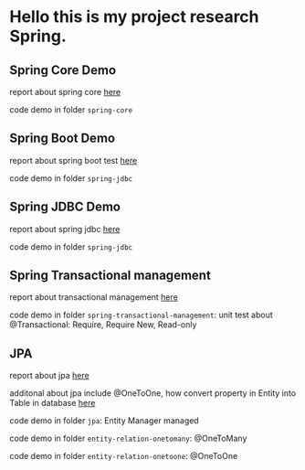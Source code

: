 # Hello this is my project research Spring.

## Spring Core Demo

report about spring core [here](./spring-core/spring-core-report.md)

code demo in folder `spring-core`

## Spring Boot Demo

report about spring boot test  [here](./spring-jdbc/spring-jdbc-report.md)

code demo in folder `spring-jdbc`

## Spring JDBC Demo

report about spring jdbc [here](./spring-jdbc/spring-jdbc-report.md)

code demo in folder `spring-jdbc`

## Spring Transactional management

report about transactional management [here](./transactional-management/transaction-management.md)

code demo in folder `spring-transactional-management`: unit test about @Transactional: Require, Require New, Read-only

## JPA

report about jpa [here](./jpa/readme.md)

additonal about jpa include @OneToOne, how convert property in Entity into Table in database [here](./jpa/additonal.md)

code demo in folder `jpa`: Entity Manager managed

code demo in folder `entity-relation-onetomany`: @OneToMany

code demo in folder `entity-relation-onetoone`: @OneToOne

